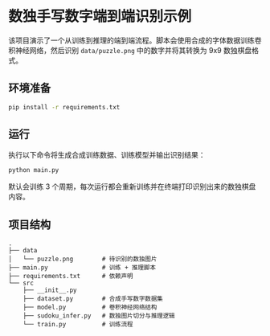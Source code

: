 # 数独手写数字端到端识别示例

该项目演示了一个从训练到推理的端到端流程。脚本会使用合成的字体数据训练卷积神经网络，然后识别 `data/puzzle.png` 中的数字并将其转换为 9x9 数独棋盘格式。

## 环境准备

```bash
pip install -r requirements.txt
```

## 运行

执行以下命令将生成合成训练数据、训练模型并输出识别结果：

```bash
python main.py
```

默认会训练 3 个周期，每次运行都会重新训练并在终端打印识别出来的数独棋盘内容。

## 项目结构

```
.
├── data
│   └── puzzle.png        # 待识别的数独图片
├── main.py               # 训练 + 推理脚本
├── requirements.txt      # 依赖声明
└── src
    ├── __init__.py
    ├── dataset.py        # 合成手写数字数据集
    ├── model.py          # 卷积神经网络结构
    ├── sudoku_infer.py   # 数独图片切分与推理逻辑
    └── train.py          # 训练流程
```
